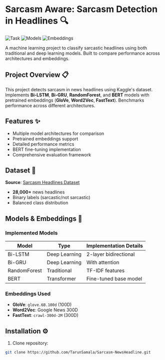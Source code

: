 # Sarcasm Aware: Sarcasm Detection in Headlines 🔍

![Task](https://img.shields.io/badge/Task-Text_Classification-blue) 
![Models](https://img.shields.io/badge/Models-Bi--LSTM,_Bi--GRU,_RandomForest,_BERT-orange) 
![Embeddings](https://img.shields.io/badge/Embeddings-GloVe,_Word2Vec,_FastText-green)

A machine learning project to classify sarcastic headlines using both traditional and deep learning models. Built to compare performance across architectures and embeddings.

## Project Overview 📋
This project detects sarcasm in news headlines using Kaggle's dataset. Implements **Bi-LSTM**, **Bi-GRU**, **RandomForest**, and **BERT** models with pretrained embeddings (**GloVe**, **Word2Vec**, **FastText**). Benchmarks performance across different architectures.

## Features ✨
- Multiple model architectures for comparison
- Pretrained embeddings support
- Detailed performance metrics
- BERT fine-tuning implementation
- Comprehensive evaluation framework

## Dataset 📂
**Source**: [Sarcasm Headlines Dataset](https://www.kaggle.com/datasets/rmisra/news-headlines-dataset-for-sarcasm-detection)
- **28,000+** news headlines
- Binary labels (sarcastic/not sarcastic)
- Balanced class distribution

## Models & Embeddings 🤖
### Implemented Models
| Model        | Type          | Implementation Details |
|--------------|---------------|------------------------|
| Bi-LSTM      | Deep Learning | 2-layer bidirectional  |
| Bi-GRU       | Deep Learning | With attention         |
| RandomForest | Traditional   | TF-IDF features        |
| BERT         | Transformer   | Fine-tuned base model  |

### Embeddings Used
- **GloVe**: `glove.6B.100d` (100D)
- **Word2Vec**: Google News 300D
- **FastText**: `crawl-300d-2M` (300D)

## Installation ⚙️
1. Clone repository:
```bash
git clone https://github.com/TarunSamala/Sarcasm-NewsHeadline.git